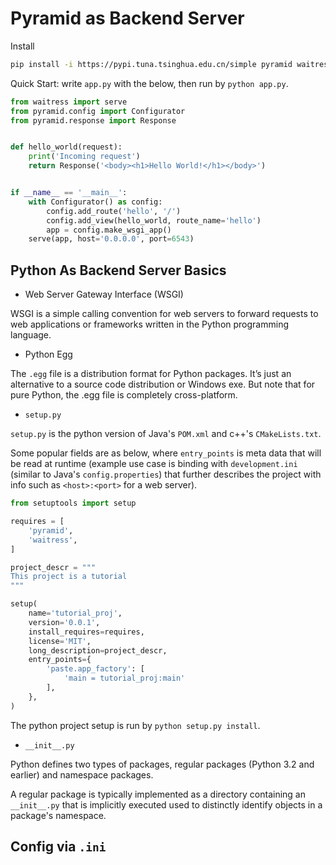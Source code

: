 # Pyramid as Backend Server

Install

```bash
pip install -i https://pypi.tuna.tsinghua.edu.cn/simple pyramid waitress
```

Quick Start: write `app.py` with the below, then run by `python app.py`.

```python
from waitress import serve
from pyramid.config import Configurator
from pyramid.response import Response


def hello_world(request):
    print('Incoming request')
    return Response('<body><h1>Hello World!</h1></body>')


if __name__ == '__main__':
    with Configurator() as config:
        config.add_route('hello', '/')
        config.add_view(hello_world, route_name='hello')
        app = config.make_wsgi_app()
    serve(app, host='0.0.0.0', port=6543)
```

## Python As Backend Server Basics

* Web Server Gateway Interface (WSGI)

WSGI is a simple calling convention for web servers to forward requests to web applications or frameworks written in the Python programming language.

* Python Egg

The `.egg` file is a distribution format for Python packages. It’s just an alternative to a source code distribution or Windows exe. But note that for pure Python, the .egg file is completely cross-platform.

* `setup.py`

`setup.py` is the python version of Java's `POM.xml` and c++'s `CMakeLists.txt`.

Some popular fields are as below, where `entry_points` is meta data that will be read at runtime (example use case is binding with `development.ini` (similar to Java's `config.properties`) that further describes the project with info such as `<host>:<port>` for a web server).

```python
from setuptools import setup

requires = [
    'pyramid',
    'waitress',
]

project_descr = """
This project is a tutorial
"""

setup(
    name='tutorial_proj',
    version='0.0.1',
    install_requires=requires,
    license='MIT',
    long_description=project_descr,
    entry_points={
        'paste.app_factory': [
            'main = tutorial_proj:main'
        ],
    },
)
```

The python project setup is run by `python setup.py install`.

* `__init__.py`

Python defines two types of packages, regular packages (Python 3.2 and earlier) and namespace packages. 

A regular package is typically implemented as a directory containing an `__init__.py` that is implicitly executed used to distinctly identify objects in a package's namespace.

## Config via `.ini`

